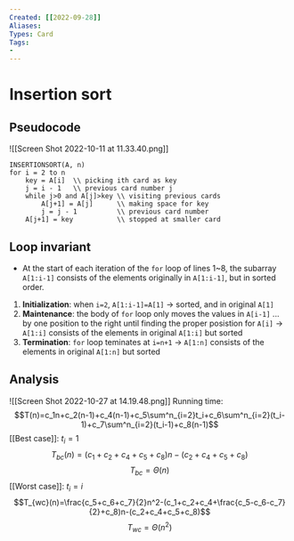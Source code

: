 ```yaml
---
Created: [[2022-09-28]]
Aliases: 
Types: Card
Tags: 
- 
---
```

# Insertion sort
## Pseudocode
![[Screen Shot 2022-10-11 at 11.33.40.png]]
```Pseudocode
INSERTIONSORT(A, n)
for i = 2 to n
	key = A[i]  \\ picking ith card as key
	j = i - 1   \\ previous card number j
	while j>0 and A[j]>key \\ visiting previous cards
		A[j+1] = A[j]      \\ making space for key
		j = j - 1          \\ previous card number
	A[j+1] = key           \\ stopped at smaller card
```

## Loop invariant
- At the start of each iteration of the `for` loop of lines 1~8, the subarray `A[1:i-1]` consists of the elements originally in `A[1:i-1]`, but in sorted order. 
1. **Initialization**: 
   when `i=2`, `A[1:i-1]=A[1]` → sorted, and  in original `A[1]`
2. **Maintenance**: 
   the body of `for` loop only moves the values in `A[i-1]` ... by one position to the right until finding the proper posistion for `A[i]`
   → `A[1:i]` consists of the elements in original `A[1:i]` but sorted
3. **Termination**: 
   `for` loop teminates at `i=n+1`
   → `A[1:n]` consists of the elements in original `A[1:n]` but sorted

## Analysis
![[Screen Shot 2022-10-27 at 14.19.48.png]]
Running time: 
$$T(n)=c_1n+c_2(n-1)+c_4(n-1)+c_5\sum^n_{i=2}t_i+c_6\sum^n_{i=2}(t_i-1)+c_7\sum^n_{i=2}(t_i-1)+c_8(n-1)$$
[[Best case]]: $t_i=1$
$$T_{bc}(n)=(c_1+c_2+c_4+c_5+c_8)n-(c_2+c_4+c_5+c_8)$$
$$T_{bc}=\Theta(n)$$
[[Worst case]]: $t_i=i$
$$T_{wc}(n)=\frac{c_5+c_6+c_7}{2}n^2-(c_1+c_2+c_4+\frac{c_5-c_6-c_7}{2}+c_8)n-(c_2+c_4+c_5+c_8)$$
$$T_{wc}=\Theta(n^2)$$
